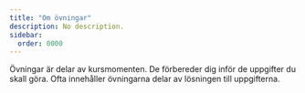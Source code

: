 ```yaml
---
title: "Om övningar" 
description: No description.
sidebar:
  order: 0000
---
```


Övningar är delar av kursmomenten. De förbereder dig inför de uppgifter du skall göra. Ofta innehåller övningarna delar av lösningen till uppgifterna.

